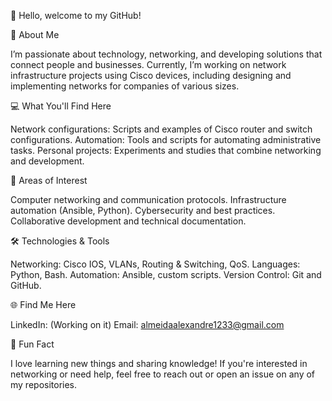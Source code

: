 👋 Hello, welcome to my GitHub!

🌟 About Me

I’m passionate about technology, networking, and developing solutions that connect people and businesses. Currently, I’m working on network infrastructure projects using Cisco devices, including designing and implementing networks for companies of various sizes.

💻 What You'll Find Here

Network configurations: Scripts and examples of Cisco router and switch configurations.
Automation: Tools and scripts for automating administrative tasks.
Personal projects: Experiments and studies that combine networking and development.


🚀 Areas of Interest

Computer networking and communication protocols.
Infrastructure automation (Ansible, Python).
Cybersecurity and best practices.
Collaborative development and technical documentation.



🛠️ Technologies & Tools

Networking: Cisco IOS, VLANs, Routing & Switching, QoS.
Languages: Python, Bash.
Automation: Ansible, custom scripts.
Version Control: Git and GitHub.


🌐 Find Me Here

LinkedIn: (Working on it)
Email: almeidaalexandre1233@gmail.com


📌 Fun Fact

I love learning new things and sharing knowledge! If you're interested in networking or need help, feel free to reach out or open an issue on any of my repositories.
